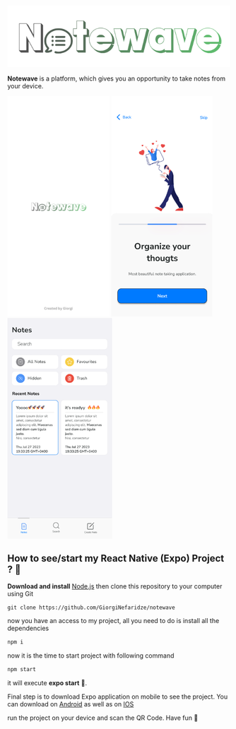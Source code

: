 <div align="center">
    <img src="./assets/icon.png" width="600px">
</div>

**Notewave** is a platform, which gives you an opportunity to take notes from your device.

<div style="display:flex, column-gap:10px">
    <img src="./assets/splashScreen.png"  style="object-fit: cover;  width="150px" height="500px"  />
    <img src="./assets/intro.png"  style="object-fit: cover;  width="150px" height="500px"  />
    <img src="./assets/home.png"   style="object-fit: cover; width="150px" height="500px"  />
</div>

## How to see/start my React Native (Expo) Project ? 📱

**Download and install** [Node.js](https://nodejs.org/en/)
then clone this repository to your computer using Git

```shell
git clone https://github.com/GiorgiNefaridze/notewave
```

now you have an access to my project, all you need to do is install all the dependencies

```js
npm i
```

now it is the time to start project with following command

```js
npm start
```

it will execute **expo start** 👀.

Final step is to download Expo application on mobile to see the project.
You can download on [Android](https://play.google.com/store/apps/details?id=host.exp.exponent&hl=en&gl=US) as well as on [IOS](https://apps.apple.com/us/app/expo-go/id982107779)

run the project on your device and scan the QR Code. Have fun 🚀

